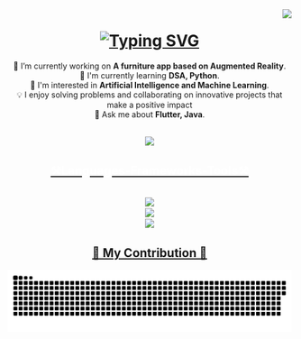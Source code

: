   <!-- Vistor count badge-->

  <img align ="right" src = "https://visitor-badge.laobi.icu/badge?page_id=vaibhav-patel-1211.vaibhav-patel-1211" />

<h1 align = "center"> 
    <a href="https://git.io/typing-svg"><img src="https://readme-typing-svg.demolab.com?font=Fredoka&size=30&pause=1000&center=true&random=false&width=500&height=70&lines=Hey+there!%F0%9F%91%8B;I'm+Vaibhav;Welcome+to+my+GitHub+nook!%F0%9F%98%8A" alt="Typing SVG" /></a>
</h1>

<div align = "center">
  
🔭 I’m currently working on **A furniture app based on Augmented Reality**.  
🌟 I'm currently learning **DSA, Python**.  
🚀 I'm interested in **Artificial Intelligence and Machine Learning**.
<br>
💡 I enjoy solving problems and collaborating on innovative projects that make a positive impact<br>
💬 Ask me about **Flutter, Java**.
</div>
<br/>

<div align= "center">
    <a href = "mailto:vaibhav1211patel@gmail.com">
    <img src = "https://img.shields.io/badge/Gmail-D14836?style=for-the-badge&logo=gmail&logoColor=white">
</div>

<h2 align="center" style="color: white;">⚒️Languages-Frameworks-Tools⚒️</h2>
<br/>

<div align = "center">
    <a href = "https://skillicons.dev">
    <img src="https://skillicons.dev/icons?i=git,github,java,cpp,c" />
    <br/>
    <img src="https://skillicons.dev/icons?i=vscode,flutter,dart" />
    <br/>
    <img src="https://skillicons.dev/icons?i=firebase" />
    <br/>
</div>

<div align = "center">
    <h2>🐍 My Contribution 🐍</h2>
</div>

<picture>
  <source media="(prefers-color-scheme: dark)" srcset="https://raw.githubusercontent.com/vaibhav-patel-1211/vaibhav-patel-1211/output/github-contribution-grid-snake-dark.svg">
  <source media="(prefers-color-scheme: light)" srcset="https://raw.githubusercontent.com/vaibhav-patel-1211/vaibhav-patel-1211/output/github-contribution-grid-snake.svg">
  <img alt="github contribution grid snake animation" src="https://raw.githubusercontent.com/vaibhav-patel-1211/vaibhav-patel-1211/output/github-contribution-grid-snake.svg">
</picture>


